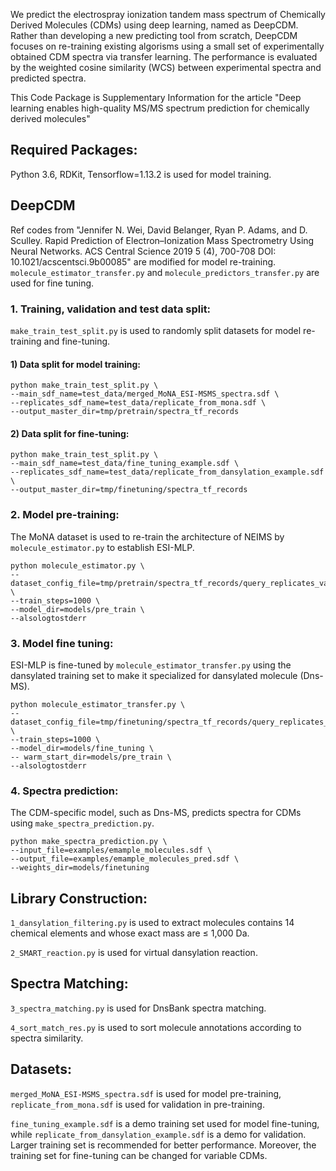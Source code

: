 We predict the electrospray ionization tandem mass spectrum of Chemically Derived Molecules (CDMs) using deep learning, named as DeepCDM. Rather than developing a new predicting tool from scratch, DeepCDM focuses on re-training existing algorisms using a small set of experimentally obtained CDM spectra via transfer learning. The performance is evaluated by the weighted cosine similarity (WCS) between experimental spectra and predicted spectra. 

This Code Package is Supplementary Information for the article "Deep learning enables high-quality MS/MS spectrum prediction for chemically derived molecules"

## Required Packages:
Python 3.6, RDKit, Tensorflow=1.13.2 is used for model training. 

## DeepCDM
Ref codes from "Jennifer N. Wei, David Belanger, Ryan P. Adams, and D. Sculley. Rapid Prediction of Electron–Ionization Mass Spectrometry Using Neural Networks. ACS Central Science 2019 5 (4), 700-708 DOI: 10.1021/acscentsci.9b00085" are modified for model re-training. `molecule_estimator_transfer.py` and `molecule_predictors_transfer.py` are used for fine tuning. 

### 1.	Training, validation and test data split:
`make_train_test_split.py` is used to randomly split datasets for model re-training and fine-tuning.

#### 1)	Data split for model training:
```
python make_train_test_split.py \
--main_sdf_name=test_data/merged_MoNA_ESI-MSMS_spectra.sdf \
--replicates_sdf_name=test_data/replicate_from_mona.sdf \
--output_master_dir=tmp/pretrain/spectra_tf_records
```

#### 2)	Data split for fine-tuning:
```
python make_train_test_split.py \
--main_sdf_name=test_data/fine_tuning_example.sdf \
--replicates_sdf_name=test_data/replicate_from_dansylation_example.sdf \
--output_master_dir=tmp/finetuning/spectra_tf_records
```

### 2.	Model pre-training:
The MoNA dataset is used to re-train the architecture of NEIMS by `molecule_estimator.py` to establish ESI-MLP.
```
python molecule_estimator.py \
--dataset_config_file=tmp/pretrain/spectra_tf_records/query_replicates_val_predicted_replicates_val.json \
--train_steps=1000 \
--model_dir=models/pre_train \
--alsologtostderr
```

### 3.	Model fine tuning:
ESI-MLP is fine-tuned by `molecule_estimator_transfer.py` using the dansylated training set to make it specialized for dansylated molecule (Dns-MS). 
```
python molecule_estimator_transfer.py \
--dataset_config_file=tmp/finetuning/spectra_tf_records/query_replicates_val_predicted_replicates_val.json \
--train_steps=1000 \
--model_dir=models/fine_tuning \
-- warm_start_dir=models/pre_train \
--alsologtostderr
```

### 4.	Spectra prediction:
The CDM-specific model, such as Dns-MS, predicts spectra for CDMs using `make_spectra_prediction.py`.
```
python make_spectra_prediction.py \
--input_file=examples/emample_molecules.sdf \
--output_file=examples/emample_molecules_pred.sdf \
--weights_dir=models/finetuning
```

## Library Construction:
`1_dansylation_filtering.py` is used to extract molecules contains 14 chemical elements and whose exact mass are ≤ 1,000 Da.

`2_SMART_reaction.py` is used for virtual dansylation reaction.  

## Spectra Matching:
`3_spectra_matching.py` is used for DnsBank spectra matching.

`4_sort_match_res.py` is used to sort molecule annotations according to spectra similarity. 

## Datasets:
`merged_MoNA_ESI-MSMS_spectra.sdf` is used for model pre-training, `replicate_from_mona.sdf` is used for validation in pre-training.

`fine_tuning_example.sdf` is a demo training set used for model fine-tuning, while `replicate_from_dansylation_example.sdf` is a demo for validation. Larger training set is recommended for better performance. Moreover, the training set for fine-tuning can be changed for variable CDMs.


